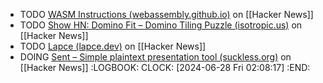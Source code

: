 - TODO [WASM Instructions (webassembly.github.io)](https://news.ycombinator.com/item?id=39419010) on [[Hacker News]]
- TODO [Show HN: Domino Fit – Domino Tiling Puzzle (isotropic.us)](https://news.ycombinator.com/item?id=39420966) on [[Hacker News]]
- TODO [Lapce (lapce.dev)](https://news.ycombinator.com/item?id=39421090) on [[Hacker News]]
- DOING [Sent – Simple plaintext presentation tool (suckless.org)](https://news.ycombinator.com/item?id=39421618) on [[Hacker News]]
  :LOGBOOK:
  CLOCK: [2024-06-28 Fri 02:08:17]
  :END: